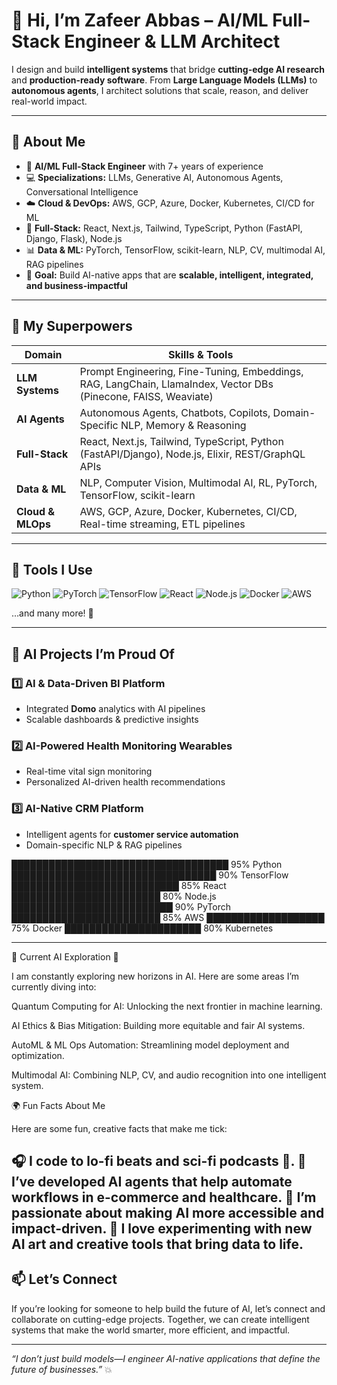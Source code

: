 # 👋 Hi, I’m Zafeer Abbas – AI/ML Full-Stack Engineer & LLM Architect

I design and build **intelligent systems** that bridge **cutting-edge AI research** and **production-ready software**. From **Large Language Models (LLMs)** to **autonomous agents**, I architect solutions that scale, reason, and deliver real-world impact.  

---

## 🌟 About Me

- 🧠 **AI/ML Full-Stack Engineer** with 7+ years of experience  
- 💻 **Specializations:** LLMs, Generative AI, Autonomous Agents, Conversational Intelligence  
- ☁️ **Cloud & DevOps:** AWS, GCP, Azure, Docker, Kubernetes, CI/CD for ML  
- 🔗 **Full-Stack:** React, Next.js, Tailwind, TypeScript, Python (FastAPI, Django, Flask), Node.js  
- 📊 **Data & ML:** PyTorch, TensorFlow, scikit-learn, NLP, CV, multimodal AI, RAG pipelines  
- 🎯 **Goal:** Build AI-native apps that are **scalable, intelligent, integrated, and business-impactful**  

---

## 🚀 My Superpowers

| Domain | Skills & Tools |
|--------|----------------|
| **LLM Systems** | Prompt Engineering, Fine-Tuning, Embeddings, RAG, LangChain, LlamaIndex, Vector DBs (Pinecone, FAISS, Weaviate) |
| **AI Agents** | Autonomous Agents, Chatbots, Copilots, Domain-Specific NLP, Memory & Reasoning |
| **Full-Stack** | React, Next.js, Tailwind, TypeScript, Python (FastAPI/Django), Node.js, Elixir, REST/GraphQL APIs |
| **Data & ML** | NLP, Computer Vision, Multimodal AI, RL, PyTorch, TensorFlow, scikit-learn |
| **Cloud & MLOps** | AWS, GCP, Azure, Docker, Kubernetes, CI/CD, Real-time streaming, ETL pipelines |

---

## 🔧 Tools I Use

![Python](https://img.shields.io/badge/Python-3776AB?style=for-the-badge&logo=python&logoColor=white)
![PyTorch](https://img.shields.io/badge/PyTorch-EE4C2C?style=for-the-badge&logo=PyTorch&logoColor=white)
![TensorFlow](https://img.shields.io/badge/TensorFlow-FF6F00?style=for-the-badge&logo=TensorFlow&logoColor=white)
![React](https://img.shields.io/badge/React-61DAFB?style=for-the-badge&logo=react&logoColor=black)
![Node.js](https://img.shields.io/badge/Node.js-339933?style=for-the-badge&logo=node.js&logoColor=white)
![Docker](https://img.shields.io/badge/Docker-2496ED?style=for-the-badge&logo=docker&logoColor=white)
![AWS](https://img.shields.io/badge/AWS-232F3E?style=for-the-badge&logo=amazon-aws&logoColor=white)

…and many more! 🚀

---

## 🎨 AI Projects I’m Proud Of

### 1️⃣ AI & Data-Driven BI Platform
- Integrated **Domo** analytics with AI pipelines  
- Scalable dashboards & predictive insights  

### 2️⃣ AI-Powered Health Monitoring Wearables
- Real-time vital sign monitoring  
- Personalized AI-driven health recommendations  

### 3️⃣ AI-Native CRM Platform
- Intelligent agents for **customer service automation**  
- Domain-specific NLP & RAG pipelines  

███████████████████████████████████  95% Python
█████████████████████████████████    90% TensorFlow
███████████████████████████          85% React
████████████████████████             80% Node.js
██████████████████████████          90% PyTorch
████████████████████████            85% AWS
███████████████████                  75% Docker
██████████████████████               80% Kubernetes

---

🚀 Current AI Exploration 🔬

I am constantly exploring new horizons in AI. Here are some areas I’m currently diving into:

Quantum Computing for AI: Unlocking the next frontier in machine learning.

AI Ethics & Bias Mitigation: Building more equitable and fair AI systems.

AutoML & ML Ops Automation: Streamlining model deployment and optimization.

Multimodal AI: Combining NLP, CV, and audio recognition into one intelligent system.

🌍 Fun Facts About Me

Here are some fun, creative facts that make me tick:

🎧 I code to lo-fi beats and sci-fi podcasts 🌌.
🤖 I’ve developed AI agents that help automate workflows in e-commerce and healthcare.
🌱 I’m passionate about making AI more accessible and impact-driven.
🎨 I love experimenting with new AI art and creative tools that bring data to life.
---

## 📫 Let’s Connect

If you’re looking for someone to help build the future of AI, let’s connect and collaborate on cutting-edge projects. Together, we can create intelligent systems that make the world smarter, more efficient, and impactful.

---

*“I don’t just build models—I engineer AI-native applications that define the future of businesses.”* 💥
